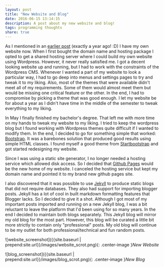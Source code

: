 ```yaml
---
layout: post
title: "New Website and Blog"
date: 2016-06-15 13:14:15
description: A post about my new website and blog!
tags: programming thoughts
share: true
---
```


As I mentioned in an [earlier post](http://www.ashwinnarayan.com/blog/2015/06/i-have-new-website) (exactly a year ago! :D) I have my own website now. When I first bought the domain name and hosting package I opted to get a shared hosting server where I could build my own website using Wordpress. However, it never really satisfied me. I got a decent looking website up and running, but I had to work with the constraints of the Wordpress CMS. Whenever I wanted a part of my website to look a particular way, I had to go deep into menus and settings pages to try and tweak it to my liking. Also, most of the themes that were available didn't meet all of my requirements. Some of them would almost meet them but would be missing one critical feature or the other. In the end, I had to compromise by picking a theme that was good enough. I let my website be for about a year as I didn't have time in the middle of the semester to tweak everything to my liking.

In May I finally finished my bachelor's degree. That left me with more time on my hands to tweak my website to my liking. I tried to keep the wordpress blog but I found working with Wordpress themes quite difficult if I wanted to modify them. In the end, I decided to go for something simple that worked: [Bootstrap](https://getbootstrap.com/). It was a barebones solution that produced good results using simple HTML classes. I found myself a good theme from [Startbootstrap](http://startbootstrap.com/) and got started redesigning my website. 

Since I was using a static site generator, I no longer needed a hosting service which allowed disk access. So I decided that [Github Pages](https://pages.github.com) would be the new home of my website. I canceled the hosting service but kept my domain name and pointed it to my brand new github pages site. 

I also discovered that it was possible to use [Jekyll](https://jekyllrb.com) to produce static blogs that did not require databases. They also had support for importing blogger posts. Jekyll has a lot of cool in built markdown formatting features that Blogger lacks. So I decided to give it a shot. Although I got most of my important posts imported and running on a new Jekyll blog, I was a bit reluctant to leave the platform that I'd been using for so many years. In the end I decided to maintain both blogs separately. This Jekyll blog will mirror my old blog for the most part. However, this blog will be curated a little bit more strictly to contain only "professional" posts. My old blog will continue to be my outlet for both professional/technical and fun random posts. 

![website_screenshot]({{site.baseurl | prepend:site.url}}/images/website_scrot.png){: .center-image }*New Website*

![blog_screenshot]({{site.baseurl | prepend:site.url}}/images/blog_scrot.png){: .center-image }*New Blog*
